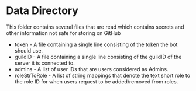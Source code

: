 # Data Directory

This folder contains several files that are read which contains secrets and other information not safe for storing on GitHub

* token - A file containing a single line consisting of the token the bot should use.
* guildID - A file containing a single line consisting of the guildID of the server it is connected to.
* admins - A list of user IDs that are users considered as Admins.
* roleStrToRole - A list of string mappings that denote the text short role to the role ID for when users request to be added/removed from roles.
